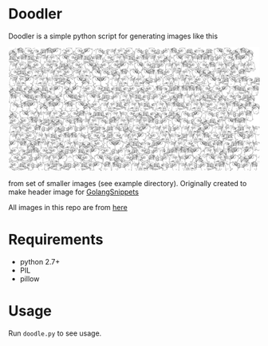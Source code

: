 # Doodler

Doodler is a simple python script for generating images like this

![example](https://github.com/josephbuchma/doodler/raw/master/example/output.png)

from set of smaller images (see example directory). Originally created to make
header image for [GolangSnippets](https://twitter.com/GolangSnippets)

All images in this repo are from [here](https://github.com/extemporalgenome/wee-gophers)

# Requirements

- python 2.7+
- PIL
- pillow

# Usage

Run `doodle.py` to see usage.
